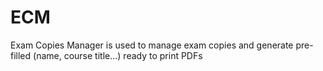 # ECM
Exam Copies Manager is used to manage exam copies and generate pre-filled (name, course title...) ready to print PDFs
